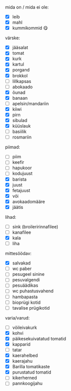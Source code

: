 
mida on / mida ei ole:
- [x] leib
- [x] mahl
- [x] kummikommid 😋

värske:
- [x] jääsalat
- [x] tomat
- [x] kurk
- [x] kartul
- [x] porgand
- [x] brokkol
- [ ] lillkapsas
- [ ] abokaado
- [x] õunad
- [x] banaan
- [ ] apelsin/mandariin
- [x] kiiwi
- [x] pirn
- [x] sibulad
- [x] küüslauk
- [ ] basiilik
- [ ] rosmariin

piimad:
- [ ] piim
- [ ] keefir
- [ ] hapukoor
- [ ] kodujuust
- [x] barista
- [x] juust
- [x] fetajuust
- [x] või
- [x] avokaadomääre
- [x] jäätis

lihad:
- [ ] sink (broileririnnafilee)
- [ ] kanafilee
- [x] kala
- [ ] liha

mittesöödav:
- [x] salvakad
- [ ] wc paber
- [ ] pesugeel sinine
- [ ] pesuvalgendi
- [ ] pesuäädikas
- [ ] wc puhastusvahend
- [ ] hambapasta
- [ ] bioprügi kotid
- [ ] tavalise prügikotid

varia/varud:
- [ ] võileivakurk
- [x] kohvi
- [x] päikesekuivatatud tomatid
- [x] kapparid
- [ ] tatar
- [x] kaerahelbed
- [x] kaerajahu
- [x] Barilla tomatikaste
- [x] purustatud tomatid
- [ ] kikerherned
- [ ] pannkoogijahu